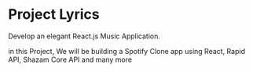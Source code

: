 # Project Lyrics

Develop an elegant React.js Music Application.

in this Project, We will be building a Spotify Clone app using React, Rapid API, Shazam Core API and many more
